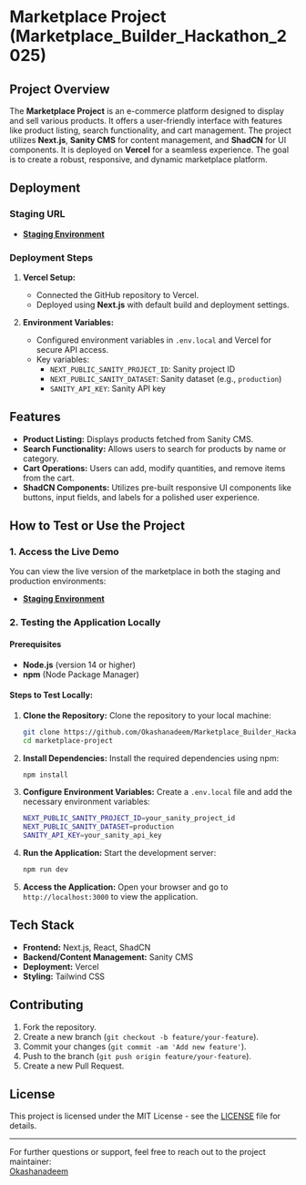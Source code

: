 
# Marketplace Project (Marketplace_Builder_Hackathon_2025)

## Project Overview

The **Marketplace Project** is an e-commerce platform designed to display and sell various products. It offers a user-friendly interface with features like product listing, search functionality, and cart management. The project utilizes **Next.js**, **Sanity CMS** for content management, and **ShadCN** for UI components. It is deployed on **Vercel** for a seamless experience. The goal is to create a robust, responsive, and dynamic marketplace platform.

## Deployment

### Staging URL
- **[Staging Environment](https://marketplace-builder-hackathon-2025-proje-okashanadeems-projects.vercel.app/)**

### Deployment Steps
1. **Vercel Setup:**
   - Connected the GitHub repository to Vercel.
   - Deployed using **Next.js** with default build and deployment settings.

2. **Environment Variables:**
   - Configured environment variables in `.env.local` and Vercel for secure API access.
   - Key variables:
     - `NEXT_PUBLIC_SANITY_PROJECT_ID`: Sanity project ID
     - `NEXT_PUBLIC_SANITY_DATASET`: Sanity dataset (e.g., `production`)
     - `SANITY_API_KEY`: Sanity API key

## Features
- **Product Listing:** Displays products fetched from Sanity CMS.
- **Search Functionality:** Allows users to search for products by name or category.
- **Cart Operations:** Users can add, modify quantities, and remove items from the cart.
- **ShadCN Components:** Utilizes pre-built responsive UI components like buttons, input fields, and labels for a polished user experience.

## How to Test or Use the Project

### 1. **Access the Live Demo**
You can view the live version of the marketplace in both the staging and production environments:
- **[Staging Environment](https://marketplace-builder-hackathon-2025-proje-okashanadeems-projects.vercel.app/)**

### 2. **Testing the Application Locally**

#### Prerequisites
- **Node.js** (version 14 or higher)
- **npm** (Node Package Manager)

#### Steps to Test Locally:
1. **Clone the Repository:**
   Clone the repository to your local machine:
   ```bash
   git clone https://github.com/Okashanadeem/Marketplace_Builder_Hackathon_2025-project-deploy.git
   cd marketplace-project
   ```

2. **Install Dependencies:**
   Install the required dependencies using npm:
   ```bash
   npm install
   ```

3. **Configure Environment Variables:**
   Create a `.env.local` file and add the necessary environment variables:
   ```bash
   NEXT_PUBLIC_SANITY_PROJECT_ID=your_sanity_project_id
   NEXT_PUBLIC_SANITY_DATASET=production
   SANITY_API_KEY=your_sanity_api_key
   ```

4. **Run the Application:**
   Start the development server:
   ```bash
   npm run dev
   ```

5. **Access the Application:**
   Open your browser and go to `http://localhost:3000` to view the application.

## Tech Stack
- **Frontend:** Next.js, React, ShadCN
- **Backend/Content Management:** Sanity CMS
- **Deployment:** Vercel
- **Styling:** Tailwind CSS

## Contributing
1. Fork the repository.
2. Create a new branch (`git checkout -b feature/your-feature`).
3. Commit your changes (`git commit -am 'Add new feature'`).
4. Push to the branch (`git push origin feature/your-feature`).
5. Create a new Pull Request.

## License
This project is licensed under the MIT License - see the [LICENSE](LICENSE) file for details.

---

For further questions or support, feel free to reach out to the project maintainer:  
[Okashanadeem](https://github.com/Okashanadeem)
